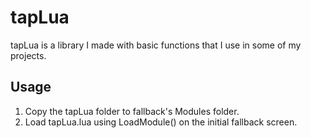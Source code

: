 # tapLua

tapLua is a library I made with basic functions that I use in some of my projects.

## Usage

1. Copy the tapLua folder to fallback's Modules folder.
2. Load tapLua.lua using LoadModule() on the initial fallback screen.
